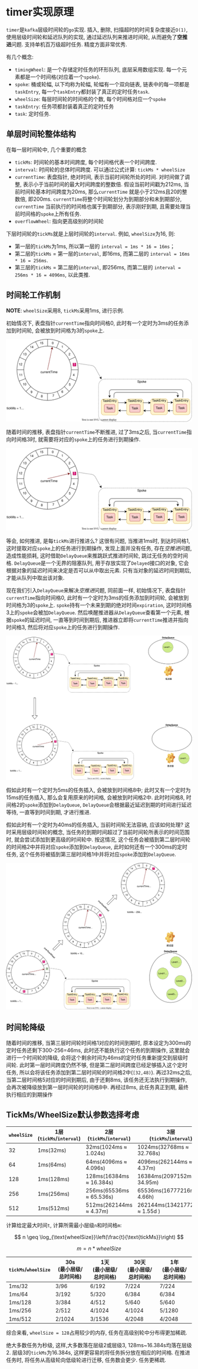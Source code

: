# timer实现原理

`timer`是`kafka`层级时间轮的`go`实现. 插入, 删除, 扫描超时的时间复杂度接近`O(1)`, 使用层级时间轮和延迟队列的实现, 通过延迟队列来推进时间轮, 从而避免了**空推进**问题. 支持单机百万级超时任务. 精度方面非常优秀.

有几个概念:

- `timingWheel`: 是一个存储定时任务的环形队列, 底层采用数组实现. 每一个元素都是一个时间格(对应着一个`spoke`).
- `spoke`: 桶或轮幅, 以下均称为轮幅, 轮幅有一个双向链表, 链表中的每一项都是`taskEntry`, 每一个`taskEntry`都封装了真正的定时任务`task`.
- `wheelSize`: 每层时间轮的时间格的个数, 每个时间格对应一个`spoke`
- `taskEntry`: 任务项都封装着真正的定时任务
- `task`: 定时任务.

## 单层时间轮整体结构

在每一层时间轮中, 几个重要的概念

- `tickMs`: 时间轮的基本时间跨度, 每个时间格代表一个时间跨度.
- `interval`: 时间轮的总体时间跨度. 可以通过公式计算: `tickMs * wheelSize`
- `currentTime`: 表盘指针, 绝对时间, 表示当前时间轮所处的时间. 对时间做了调整, 表示小于当前时间的最大时间跨度的整数倍. 假设当前时间戳为212ms, 当前时间轮基本时间跨度为20ms, 那么`currentTime` 就是小于212ms且20的整数倍, 即200ms. `currentTime`将整个时间轮划分为到期部分和未到期部分, `currentTime` 当前执行的时间格也属于到期部分, 表示刚好到期, 且需要处理当前时间格的`spoke`上所有任务.
- `overflowWheel`: 指向更高级别的时间轮

下层时间轮的`tickMs`就是上层时间轮的`interval`. 例如, `wheelSize`为16, 则:

- 第一层的`tickMs`为1ms, 所以第一层的 `interval = 1ms * 16 = 16ms`；
- 第二层的`tickMs` = 第一层的`interval`, 即16ms, 而第二层的 `interval = 16ms * 16 = 256ms`.
- 第三层的`tickMs` = 第二层的`interval`, 即256ms, 而第二层的 `interval = 256ms * 16 = 4096ms`, 以此类推.

## 时间轮工作机制

**NOTE**: `wheelSize`采用8, `tickMs`采用1ms, 进行示例.

初始情况下, 表盘指针`currentTime`指向时间格0, 此时有一个定时为3ms的任务添加到时间轮, 会被放到时间格为3的`spoke`上.

<!-- ![p1](./assets/p1.svg) -->
![p1](https://raw.githubusercontent.com/thinkgos/timer/main/assets/p1.svg)

随着时间的推移, 表盘指针`currentTime`不断推进, 过了3ms之后, 当`currentTime`指向时间格3时, 就需要将对应的`spoke`上的任务进行到期操作.

<!-- ![p2](./assets/p2.svg) -->
![p2](https://raw.githubusercontent.com/thinkgos/timer/main/assets/p2.svg)

等会, 如何推进, 是每`tickMs`进行推进么? 这很有问题, 当推进1ms时, 到达时间格1, 这时提取对应`spoke`上的任务进行到期操作, 发现上面并没有任务, 存在*空推进*问题, 造成性能损耗, 这时借助`DelayQueue`来推跳跃式推进时间轮, 跳过无任务的空时间格. `DelayQueue`是一个无界的阻塞队列, 用于存放实现了`Delayed`接口的对象, 它会根据对象的延迟时间来决定是否可以从中取出元素. 只有当对象的延迟时间到期后, 才能从队列中取出该对象.

现在我们引入`DelayQueue`来解决*空推进*问题, 同前面一样, 初始情况下, 表盘指针`currentTime`指向时间格0, 此时有一个定时为3ms的任务添加到时间轮, 会被放到时间格为3的`spoke`上. `spoke`持有一个未来到期的绝对时间`expiration`, 这时时间格3上的`spoke`会被加`DelayQueue`. 然后唤醒推进器从`DelayQueue`查看第一个元素, 根据`spoke`的延迟时间, 一直等到时间到期后, 推进器立即将`currentTime`推进并指向时间格3, 然后将对应`spoke`上的任务进行到期操作.

<!-- ![p3](./assets/p3.svg) -->
![p3](https://raw.githubusercontent.com/thinkgos/timer/main/assets/p3.svg)

假如此时有一个定时为5ms的任务插入, 会被放到时间格8中; 此时又有一个定时为15ms的任务插入, 那么会复用原来的时间格, 会被放到时间格2中. 此时时间格8, 时间格2的`spoke`添加到`DelayQueue`, `DelayQueue`会根据最近延迟到期的时间进行延迟等待, 一直等到时间到期, 才进行推进.

假如此时有一个定时为40ms的任务插入, 当前时间轮无法容纳, 应该如何处理? 这时采用层级时间轮的概念, 当任务的到期时间超过了当前时间轮所表示的时间范围时, 就会尝试添加到更高级的时间轮中. 按这情况, 这个任务会被插到第二层时间轮的时间格2中并将对应`spoke`添加到`DelayQueue`, 此时如何还有一个300ms的定时任务, 这个任务将被插到第三层时间格1中并将对应`spoke`添加到`DelayQueue`.

<!-- ![p4](./assets/p4.svg) -->
![p4](https://raw.githubusercontent.com/thinkgos/timer/main/assets/p4.svg)

## 时间轮降级

随着时间的推移, 当第三层时间轮时间格1对应的时间到期时, 原本设定为300ms的定时任务还剩下300-256=46ms, 此时还不能执行这个任务的到期操作, 这里就会进行一个时间轮的降级, 会将这个剩余时间为46ms的定时任务重新提交到层级时间轮. 此时第一层时间跨度仍然不够, 但是第二层时间跨度已经足够插入这个定时任务, 所以会将该任务添加到第二层时间轮的时间格2中(`[32,48)`).
再过32ms之后, 当第二层时间格5对应的时间到期后, 由于还剩8ms, 该任务还无法执行到期操作, 会再次被降级放到第一层时间轮的时间格8中. 再经过8ms, 此任务真正到期, 最终执行相应的到期操作

## TickMs/WheelSize默认参数选择考虑

| `wheelSize` | 1层<br>(`tickMs`/`interval`) | 2层<br>(`tickMs`/`interval`) | 3层<br>(`tickMs`/`interval`) | 4层<br>(`tickMs`/`interval`) | 5层<br>(`tickMs`/`interval`) | 6层<br>(`tickMs`/`interval`) | 7层<br>(`tickMs`/`interval`) |
|---|---|---|---|---|---|---|---|
| 32 | 1ms(32ms) | 32ms(1024ms ≈ 1.024s) | 1024ms(32768ms ≈ 32.768s)  | 32768ms(1048576ms ≈ 17.48m) | 1048576ms(33554432ms ≈ 9.32h) | 33554432ms(1073741824ms ≈ 12.42d) | 1073741824ms(34359738368ms ≈ 1.10y) |
| 64 | 1ms(64ms) | 64ms(4096ms ≈ 4.096s) | 4096ms(262144ms ≈ 4.37m) | 262144ms(16777216ms ≈ 4.66h) | 16777216ms(33554432ms ≈ 12.42d) | 33554432ms(1073741824ms ≈ 2.18y) | - |
| 128 | 1ms(128ms) | 128ms(16384ms ≈ 16.384s) | 16384ms(2097152ms ≈ 34.95m) | 2097152ms(268435456ms ≈ 3.11d) | 268435456ms(34359738368ms ≈ 1.10y) | - | - |
| 256 | 1ms(256ms) | 256ms(65536ms ≈ 65.536s) | 65536ms(16777216ms ≈ 4.66h) | 16777216ms(4294967296ms ≈ 49.71d) | 4294967296ms(1099511627776ms ≈ 34.87y) | - | - |
| 512 | 1ms(512ms) | 512ms(262144ms ≈ 4.37m) | 262144ms(134217728ms ≈ 1.55d ) | 134217728ms(68719476736ms ≈ 2.19y) | 68719476736ms(35184372088832ms ≈ 1115.7y) | - | - |

计算给定最大时间`t`, 计算所需最小层级`n`和时间格`m`:

$$
n \geq \log_{\text{wheelSize}}\left(\frac{t}{\text{tickMs}}\right)
$$

$$m = n * wheelSize$$

| `tickMs`/`wheelSize` | 30s<br>(最小层级/总时间格) | 1天<br>(最小层级/总时间格) | 30天<br>(最小层级/总时间格) | 1年<br>(最小层级/总时间格) |
|---|---|---|---|---|
| 1ms/32  | 3/96  | 6/192  | 7/224  | 7/224 |
| 1ms/64  | 3/192  | 5/320  | 6/384  | 6/384 |
| 1ms/128 | 3/384  | 4/512  | 5/640  | 5/640 |
| 1ms/256 | 2/512 | 4/1024 | 4/1024 | 5/1280 |
| 1ms/512 | 2/1024 | 3/1536 | 4/2048 | 4/2048 |

综合来看, `wheelSize = 128`占用较少的内存, 任务在高级别轮中分布得更加稀疏.

绝大多数任务为秒级, 这样,大多数落在层级2或层级3, 128ms~16.384s均落在层级2. 层级3的`tickMs`为16.384s, 这样更容易的将任务拆分放在相应的时间格. 在推进任务时, 将任务从高级轮向低级轮进行迁移, 任务数会更少. 任务更稀疏.
